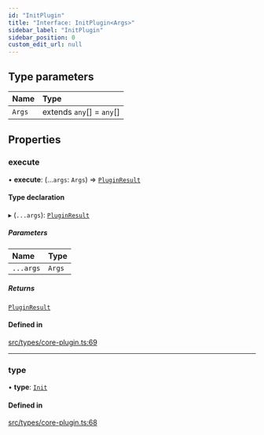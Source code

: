 ```yaml
---
id: "InitPlugin"
title: "Interface: InitPlugin<Args>"
sidebar_label: "InitPlugin"
sidebar_position: 0
custom_edit_url: null
---
```


## Type parameters

| Name | Type |
| :------ | :------ |
| `Args` | extends `any`[] = `any`[] |

## Properties

### execute

• **execute**: (...`args`: `Args`) => [`PluginResult`](../modules.md#pluginresult)

#### Type declaration

▸ (`...args`): [`PluginResult`](../modules.md#pluginresult)

##### Parameters

| Name | Type |
| :------ | :------ |
| `...args` | `Args` |

##### Returns

[`PluginResult`](../modules.md#pluginresult)

#### Defined in

[src/types/core-plugin.ts:69](https://github.com/sern-handler/handler/blob/81cdde2/src/types/core-plugin.ts#L69)

___

### type

• **type**: [`Init`](../enums/PluginType.md#init)

#### Defined in

[src/types/core-plugin.ts:68](https://github.com/sern-handler/handler/blob/81cdde2/src/types/core-plugin.ts#L68)
